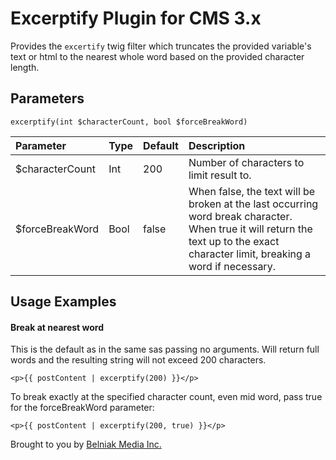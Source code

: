 # Excerptify Plugin for CMS 3.x

Provides the `excertify` twig filter which truncates the provided variable's text or html to the nearest whole word based on the provided character length.

Parameters
--
```
excerptify(int $characterCount, bool $forceBreakWord)
```
| Parameter | Type | Default | Description |
| :-------- | :--- | :------ | :---------- |
| $characterCount | Int | 200 | Number of characters to limit result to. |
| $forceBreakWord | Bool | false | When false, the text will be broken at the last occurring word break character. When true it will return the text up to the exact character limit, breaking a word if necessary. |


Usage Examples
--
#### Break at nearest word
This is the default as in the same sas passing no arguments. Will return full words and the resulting string will not exceed 200 characters.
```
<p>{{ postContent | excerptify(200) }}</p>
```

To break exactly at the specified character count, even mid word, pass true for the forceBreakWord parameter:
```
<p>{{ postContent | excerptify(200, true) }}</p>
``` 


Brought to you by [Belniak Media Inc.](http://www.belniakmedia.com)
